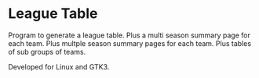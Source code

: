 # League Table
Program to generate a league table.
Plus a multi season summary page for each team.
Plus multple season summary pages for each team.
Plus tables of sub groups of teams.

Developed for Linux and GTK3.
